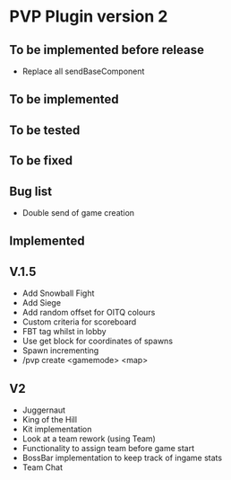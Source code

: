 PVP Plugin version 2
===========
## To be implemented before release
* Replace all sendBaseComponent

## To be implemented

## To be tested

## To be fixed

## Bug list
* Double send of game creation

## Implemented

## V.1.5
* Add Snowball Fight
* Add Siege
* Add random offset for OITQ colours
* Custom criteria for scoreboard
* FBT tag whilst in lobby
* Use get block for coordinates of spawns
* Spawn incrementing
* /pvp create \<gamemode> \<map>

## V2
* Juggernaut
* King of the Hill
* Kit implementation
* Look at a team rework (using Team)
* Functionality to assign team before game start
* BossBar implementation to keep track of ingame stats
* Team Chat

